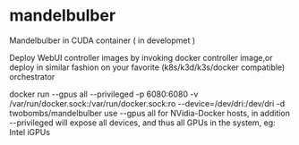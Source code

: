 # mandelbulber
Mandelbulber in CUDA container ( in developmet )

Deploy WebUI controller images by invoking docker controller image,or deploy in similar fashion on your favorite (k8s/k3d/k3s/docker compatible) orchestrator

docker run --gpus all --privileged -p 6080:6080 -v /var/run/docker.sock:/var/run/docker.sock:ro --device=/dev/dri:/dev/dri -d twobombs/mandelbulber
use --gpus all for NVidia-Docker hosts, in addition --privileged will expose all devices, and thus all GPUs in the system, eg: Intel iGPUs
